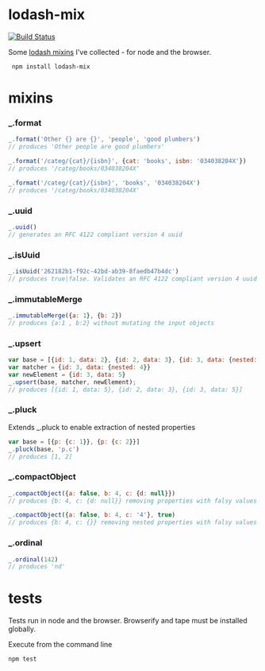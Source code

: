 # lodash-mix

[![Build Status](https://travis-ci.org/steinfletcher/lodash-mix.svg?branch=master)](https://travis-ci.org/steinfletcher/lodash-mix)

Some [lodash mixins](http://lodash.com/docs#mixin) I've collected - for node and the browser.

     npm install lodash-mix

# mixins

### _.format

```javascript
_.format('Other {} are {}', 'people', 'good plumbers')
// produces 'Other people are good plumbers'

_.format('/categ/{cat}/{isbn}', {cat: 'books', isbn: '034038204X'})
// produces '/categ/books/034038204X'

_.format('/categ/{cat}/{isbn}', 'books', '034038204X')
// produces '/categ/books/034038204X'
```

### _.uuid

```javascript
_.uuid()
// generates an RFC 4122 compliant version 4 uuid
```

### _.isUuid

```javascript
_.isUuid('262182b1-f92c-42bd-ab39-8faedb47b4dc')
// produces true|false. Validates an RFC 4122 compliant version 4 uuid
```

### _.immutableMerge

```javascript
_.immutableMerge({a: 1}, {b: 2})
// produces {a:1 , b:2} without mutating the input objects
```

### _.upsert

```javascript
var base = [{id: 1, data: 2}, {id: 2, data: 3}, {id: 3, data: {nested: 4}}];
var matcher = {id: 3, data: {nested: 4}}
var newElement = {id: 3, data: 5}
_.upsert(base, matcher, newElement);
// produces [{id: 1, data: 5}, {id: 2, data: 3}, {id: 3, data: 5}]
```

### _.pluck

Extends _.pluck to enable extraction of nested properties

```javascript
var base = [{p: {c: 1}}, {p: {c: 2}}]
_.pluck(base, 'p.c')
// produces [1, 2]
```

### _.compactObject

```javascript
_.compactObject({a: false, b: 4, c: {d: null}})
// produces {b: 4, c: {d: null}} removing properties with falsy values

_.compactObject({a: false, b: 4, c: '4'}, true)
// produces {b: 4, c: {}} removing nested properties with falsy values

```
### _.ordinal

```javascript
_.ordinal(142)
// produces 'nd'
```

# tests

Tests run in node and the browser. Browserify and tape must be installed globally.

Execute from the command line

```bash
npm test
```
